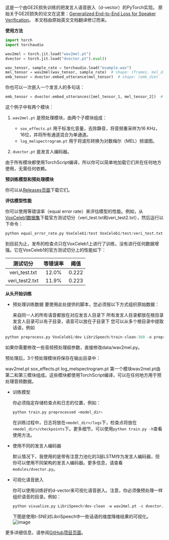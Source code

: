 这是一个由GE2E损失训练的把发言人语音嵌入（d-vector）的PyTorch实现。
原始关于GE2E损失的论文在这里：[Generalized End-to-End Loss for Speaker Verification](https://arxiv.org/abs/1710.10467)。
本文档由原始英文文档翻译修订而来。

**使用方法**

```python
import torch
import torchaudio

wav2mel = torch.jit.load("wav2mel.pt")
dvector = torch.jit.load("dvector.pt").eval()

wav_tensor, sample_rate = torchaudio.load("example.wav")
mel_tensor = wav2mel(wav_tensor, sample_rate)  # shape: (frames, mel_dim)
emb_tensor = dvector.embed_utterance(mel_tensor)  # shape: (emb_dim)
```

你也可以一次嵌入一个发言人的多句话：

```python
emb_tensor = dvector.embed_utterances([mel_tensor_1, mel_tensor_2])  # shape: (emb_dim)
```

这个例子中有两个模块：

1. `wav2mel.pt` 是预处理模块，由两个子模块组成：
   - `sox_effects.pt` 用于标准化音量，去除静音，将音频重采样为16 KHz，16位，并将所有通道混合为单通道。
   - `log_melspectrogram.pt` 用于将波形转换为对数梅尔（MEL）频谱图。

2. `dvector.pt` 是发言人编码器。

由于所有模块都使用TorchScript编译，所以你可以简单地加载它们并在任何地方使用，无需任何依赖。

**预训练模型和预处理模块**

你可以从[Releases页面](https://github.com/yistLin/dvector/releases)下载它们。

**评估模型性能**

你可以使用等错误率（equal error rate）来评估模型的性能。例如，从[VoxCeleb1数据集](http://www.robots.ox.ac.uk/~vgg/data/voxceleb/vox1.html)下载官方测试切分（veri_test.txt和veri_test2.txt），然后运行以下命令：

```python
python equal_error_rate.py VoxCeleb1/test VoxCeleb1/test/veri_test.txt -w wav2mel.pt -c dvector.pt
```

到目前为止，发布的检查点只在VoxCeleb1上进行了训练，没有进行任何数据增强。它在VoxCeleb1的官方测试切分上的性能如下：

| 测试切分 | 等错误率 | 阈值 |
| :---: | :---: | :---: |
| veri_test.txt | 12.0% | 0.222 |
| veri_test2.txt | 11.9% | 0.223 |

**从头开始训练**

- 预处理训练数据
要使用此处提供的脚本，您必须按以下方式组织原始数据：

	来自同一人的所有语音都放在对应发言人目录下
	所有发言人目录都放在根目录
	发言人目录可以有子目录，语音可以放在子目录下
您可以从多个根目录中提取话语，例如
```python
python preprocess.py VoxCeleb1/dev LibriSpeech/train-clean-360 -o preprocessed
```
如果你需要修改一些音频预处理超参数，直接修改data/wav2mel.py。

预处理后，3个预处理模块将保存在输出目录中：

wav2mel.pt
sox_effects.pt
log_melspectrogram.pt
第一个模块wav2mel.pt由第二和第三模块组成。这些模块都使用TorchScript编译，可以在任何地方用于预处理音频数据。


- 训练模型

   你必须指定存储检查点和日志的位置，例如：

   ```python
   python train.py preprocessed <model_dir>
   ```

   在训练过程中，日志将放在`<model_dir>/logs`下，检查点将放在`<model_dir>/checkpoints`下。更多细节，可以使用`python train.py -h`查看使用方法。

- 使用不同的发言人编码器

   默认情况下，我使用的是带有注意力池化的3层LSTM作为发言人编码器，但你可以使用不同架构的发言人编码器。更多信息，请查看`modules/dvector.py`。

- 可视化语音嵌入

   你可以使用训练好的d-vector来可视化语音嵌入。注意，你必须像预处理一样组织语音的目录。例如：

   ```python
   python visualize.py LibriSpeech/dev-clean -w wav2mel.pt -c dvector.pt -o tsne.jpg
   ```

   下图是使用t-SNE对LibriSpeech中一些话语的维度降维结果的可视化。
   ![image](https://github.com/hackermengzhi/solid-octo-spork/assets/50409074/b8abbb5b-2ef0-4a94-849e-6c8b8114e653)

更多详细信息，请参阅[GitHub项目页面](https://github.com/yistLin/dvector)。

